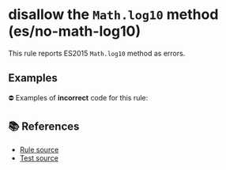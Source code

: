 # disallow the `Math.log10` method (es/no-math-log10)

This rule reports ES2015 `Math.log10` method as errors.

## Examples

⛔ Examples of **incorrect** code for this rule:

<eslint-playground type="bad" code="/*eslint es/no-math-log10: error */
const n = Math.log10(value)
" />

## 📚 References

- [Rule source](https://github.com/mysticatea/eslint-plugin-es/blob/v1.3.1/lib/rules/no-math-log10.js)
- [Test source](https://github.com/mysticatea/eslint-plugin-es/blob/v1.3.1/tests/lib/rules/no-math-log10.js)

